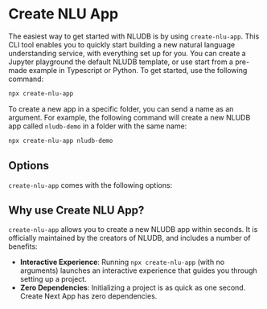 # Create NLU App

The easiest way to get started with NLUDB is by using `create-nlu-app`. This CLI tool enables you to quickly start building a new natural language understanding service, with everything set up for you. You can create a Jupyter playground the default NLUDB template, or use start from a pre-made example in Typescript or Python. To get started, use the following command:

```bash
npx create-nlu-app
```

To create a new app in a specific folder, you can send a name as an argument. For example, the following command will create a new NLUDB app called `nludb-demo` in a folder with the same name:

```bash
npx create-nlu-app nludb-demo
```

## Options

`create-nlu-app` comes with the following options:

## Why use Create NLU App?

`create-nlu-app` allows you to create a new NLUDB app within seconds. It is officially maintained by the creators of NLUDB, and includes a number of benefits:

- **Interactive Experience**: Running `npx create-nlu-app` (with no arguments) launches an interactive experience that guides you through setting up a project.
- **Zero Dependencies**: Initializing a project is as quick as one second. Create Next App has zero dependencies.
